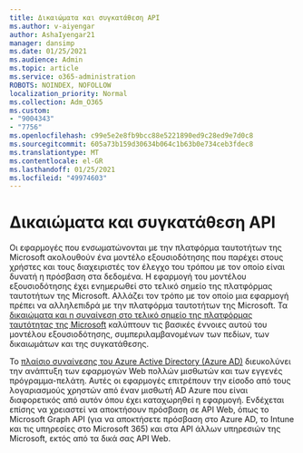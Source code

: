 ```yaml
---
title: Δικαιώματα και συγκατάθεση API
ms.author: v-aiyengar
author: AshaIyengar21
manager: dansimp
ms.date: 01/25/2021
ms.audience: Admin
ms.topic: article
ms.service: o365-administration
ROBOTS: NOINDEX, NOFOLLOW
localization_priority: Normal
ms.collection: Adm_O365
ms.custom:
- "9004343"
- "7756"
ms.openlocfilehash: c99e5e2e8fb9bcc88e5221890ed9c28ed9e7d0c8
ms.sourcegitcommit: 605a73b159d30634b064c1b63b0e734ceb3fdec8
ms.translationtype: MT
ms.contentlocale: el-GR
ms.lasthandoff: 01/25/2021
ms.locfileid: "49974603"
---
```

# <a name="api-permissions-and-consent"></a>Δικαιώματα και συγκατάθεση API

Οι εφαρμογές που ενσωματώνονται με την πλατφόρμα ταυτοτήτων της Microsoft ακολουθούν ένα μοντέλο εξουσιοδότησης που παρέχει στους χρήστες και τους διαχειριστές τον έλεγχο του τρόπου με τον οποίο είναι δυνατή η πρόσβαση στα δεδομένα. Η εφαρμογή του μοντέλου εξουσιοδότησης έχει ενημερωθεί στο τελικό σημείο της πλατφόρμας ταυτοτήτων της Microsoft. Αλλάζει τον τρόπο με τον οποίο μια εφαρμογή πρέπει να αλληλεπιδρά με την πλατφόρμα ταυτοτήτων της Microsoft. Τα [δικαιώματα και η συναίνεση στο τελικό σημείο της πλατφόρμας ταυτότητας της Microsoft](https://docs.microsoft.com/azure/active-directory/develop/v2-permissions-and-consent) καλύπτουν τις βασικές έννοιες αυτού του μοντέλου εξουσιοδότησης, συμπεριλαμβανομένων των πεδίων, των δικαιωμάτων και της συγκατάθεσης.

Το [πλαίσιο συναίνεσης του Azure Active Directory (Azure AD)](https://docs.microsoft.com/azure/active-directory/develop/consent-framework) διευκολύνει την ανάπτυξη των εφαρμογών Web πολλών μισθωτών και των εγγενές πρόγραμμα-πελάτη. Αυτές οι εφαρμογές επιτρέπουν την είσοδο από τους λογαριασμούς χρηστών από έναν μισθωτή AD Azure που είναι διαφορετικός από αυτόν όπου έχει καταχωρηθεί η εφαρμογή. Ενδέχεται επίσης να χρειαστεί να αποκτήσουν πρόσβαση σε API Web, όπως το Microsoft Graph API (για να αποκτήσετε πρόσβαση στο Azure AD, το Intune και τις υπηρεσίες στο Microsoft 365) και στα API άλλων υπηρεσιών της Microsoft, εκτός από τα δικά σας API Web.


